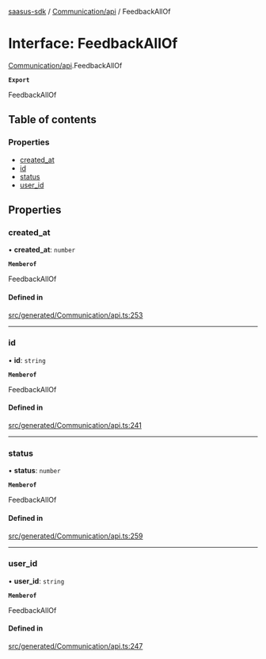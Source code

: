 [saasus-sdk](../README.md) / [Communication/api](../modules/Communication_api.md) / FeedbackAllOf

# Interface: FeedbackAllOf

[Communication/api](../modules/Communication_api.md).FeedbackAllOf

**`Export`**

FeedbackAllOf

## Table of contents

### Properties

- [created\_at](Communication_api.FeedbackAllOf.md#created_at)
- [id](Communication_api.FeedbackAllOf.md#id)
- [status](Communication_api.FeedbackAllOf.md#status)
- [user\_id](Communication_api.FeedbackAllOf.md#user_id)

## Properties

### created\_at

• **created\_at**: `number`

**`Memberof`**

FeedbackAllOf

#### Defined in

[src/generated/Communication/api.ts:253](https://github.com/saasus-platform/saasus-sdk-javascript/blob/55abc15/src/generated/Communication/api.ts#L253)

___

### id

• **id**: `string`

**`Memberof`**

FeedbackAllOf

#### Defined in

[src/generated/Communication/api.ts:241](https://github.com/saasus-platform/saasus-sdk-javascript/blob/55abc15/src/generated/Communication/api.ts#L241)

___

### status

• **status**: `number`

**`Memberof`**

FeedbackAllOf

#### Defined in

[src/generated/Communication/api.ts:259](https://github.com/saasus-platform/saasus-sdk-javascript/blob/55abc15/src/generated/Communication/api.ts#L259)

___

### user\_id

• **user\_id**: `string`

**`Memberof`**

FeedbackAllOf

#### Defined in

[src/generated/Communication/api.ts:247](https://github.com/saasus-platform/saasus-sdk-javascript/blob/55abc15/src/generated/Communication/api.ts#L247)
